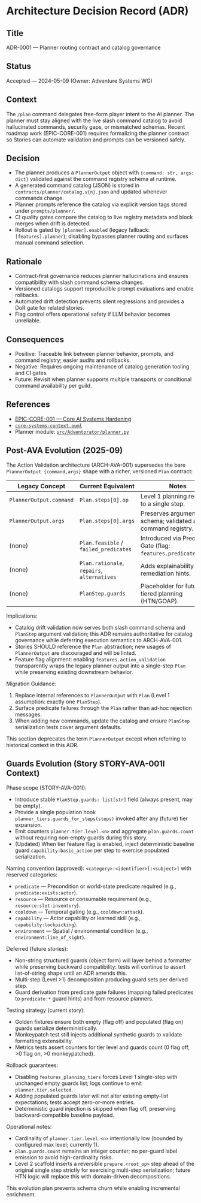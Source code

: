# Architecture Decision Record (ADR)

## Title
ADR-0001 — Planner routing contract and catalog governance

## Status
Accepted — 2024-05-09 (Owner: Adventure Systems WG)

## Context
The `/plan` command delegates free-form player intent to the AI planner. The planner must stay aligned with the live slash command catalog to avoid hallucinated commands, security gaps, or mismatched schemas. Recent roadmap work (EPIC-CORE-001) requires formalizing the planner contract so Stories can automate validation and prompts can be versioned safely.

## Decision
- The planner produces a `PlannerOutput` object with `{command: str, args: dict}` validated against the command registry schema at runtime.
- A generated command catalog (JSON) is stored in `contracts/planner/catalog.v{n}.json` and updated whenever commands change.
- Planner prompts reference the catalog via explicit version tags stored under `prompts/planner/`.
- CI quality gates compare the catalog to live registry metadata and block merges when drift is detected.
- Rollout is gated by `[planner].enabled` (legacy fallback: `[features].planner`); disabling bypasses planner routing and surfaces manual command selection.

## Rationale
- Contract-first governance reduces planner hallucinations and ensures compatibility with slash command schema changes.
- Versioned catalogs support reproducible prompt evaluations and enable rollbacks.
- Automated drift detection prevents silent regressions and provides a DoR gate for related stories.
- Flag control offers operational safety if LLM behavior becomes unreliable.

## Consequences
- Positive: Traceable link between planner behavior, prompts, and command registry; easier audits and rollbacks.
- Negative: Requires ongoing maintenance of catalog generation tooling and CI gates.
- Future: Revisit when planner supports multiple transports or conditional command availability per guild.

## References
- [EPIC-CORE-001 — Core AI Systems Hardening](../implementation/epics/core-ai-systems.md)
- [`core-systems-context.puml`](../architecture/core-systems-context.puml)
- Planner module: [`src/Adventorator/planner.py`](../../src/Adventorator/planner.py)

## Post-AVA Evolution (2025-09)
The Action Validation architecture (ARCH-AVA-001) supersedes the bare `PlannerOutput {command,args}` shape with a richer, versioned `Plan` contract:

| Legacy Concept | Current Equivalent | Notes |
| -------------- | ------------------ | ----- |
| `PlannerOutput.command` | `Plan.steps[0].op` | Level 1 planning restricts to a single step. |
| `PlannerOutput.args` | `Plan.steps[0].args` | Preserves argument schema; validated against command registry. |
| (none) | `Plan.feasible` / `failed_predicates` | Introduced via Predicate Gate (flag: `features.predicate_gate`). |
| (none) | `Plan.rationale`, `repairs`, `alternatives` | Adds explainability & remediation hints. |
| (none) | `PlanStep.guards` | Placeholder for future tiered planning (HTN/GOAP). |

Implications:
- Catalog drift validation now serves both slash command schema and `PlanStep` argument validation; this ADR remains authoritative for catalog governance while deferring execution semantics to ARCH-AVA-001.
- Stories SHOULD reference the `Plan` abstraction; new usages of `PlannerOutput` are discouraged and will be linted.
- Feature flag alignment: enabling `features.action_validation` transparently wraps the legacy planner output into a single-step `Plan` while preserving existing downstream behavior.

Migration Guidance:
1. Replace internal references to `PlannerOutput` with `Plan` (Level 1 assumption: exactly one `PlanStep`).
2. Surface predicate failures through the `Plan` rather than ad-hoc rejection messages.
3. When adding new commands, update the catalog and ensure `PlanStep` serialization tests cover argument defaults.

This section deprecates the term `PlannerOutput` except when referring to historical context in this ADR.

## Guards Evolution (Story STORY-AVA-001I Context)

Phase scope (STORY-AVA-001I):
- Introduce stable `PlanStep.guards: list[str]` field (always present, may be empty).
- Provide a single population hook `planner_tiers.guards_for_steps(steps)` invoked after any (future) tier expansion.
- Emit counters `planner.tier.level.<n>` and aggregate `plan.guards.count` without requiring non-empty guards during this story.
 - (Updated) When tier feature flag is enabled, inject deterministic baseline guard `capability:basic_action` per step to exercise populated serialization.

Naming convention (approved): `<category>:<identifier>[:<subject>]` with reserved categories:
- `predicate` — Precondition or world-state predicate required (e.g., `predicate:exists:actor`).
- `resource` — Resource or consumable requirement (e.g., `resource:slot:inventory`).
- `cooldown` — Temporal gating (e.g., `cooldown:attack`).
- `capability` — Actor capability or learned skill (e.g., `capability:lockpicking`).
- `environment` — Spatial / environmental condition (e.g., `environment:line_of_sight`).

Deferred (future stories):
- Non-string structured guards (object form) will layer behind a formatter while preserving backward compatibility: tests will continue to assert list-of-string shape until an ADR amends this.
- Multi-step (Level >1) decomposition producing guard sets per derived step.
- Guard derivation from predicate gate failures (mapping failed predicates to `predicate:*` guard hints) and from resource planners.

Testing strategy (current story):
- Golden fixtures ensure both empty (flag off) and populated (flag on) guards serialize deterministically.
- Monkeypatch test still injects additional synthetic guards to validate formatting extensibility.
- Metrics tests assert counters for tier level and guards count (0 flag off, >0 flag on, >0 monkeypatched).

Rollback guarantees:
- Disabling `features_planning_tiers` forces Level 1 single-step with unchanged empty guards list; logs continue to emit `planner.tier.selected`.
- Adding populated guards later will not alter existing empty-list expectations; tests accept zero-or-more entries.
 - Deterministic guard injection is skipped when flag off, preserving backward-compatible baseline payload.

Operational notes:
- Cardinality of `planner.tier.level.<n>` intentionally low (bounded by configured max level; currently 1).
- `plan.guards.count` remains an integer counter; no per-guard label emission to avoid high-cardinality risks.
 - Level 2 scaffold inserts a reversible `prepare.<root_op>` step ahead of the original single step strictly for exercising multi-step serialization; future HTN logic will replace this with domain-driven decompositions.

This evolution plan prevents schema churn while enabling incremental enrichment.
